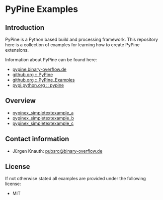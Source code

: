 PyPine Examples
==========

Introduction
------------

PyPine is a Python based build and processing framework. This repository here is a collection of examples for learning how to create PyPine extensions.

Information about PyPine can be found here:

* [pypine.binary-overflow.de](https://pypine.binary-overflow.de)
* [github.org :: PyPine](https://github.com/jkpubsrc/PyPine)
* [github.org :: PyPine_Examples](https://github.com/jkpubsrc/PyPine_Examples)
* [pypi.python.org :: pypine](https://pypi.python.org/pypi/pypine)

Overview
------------------------------------------------------

* [pypinex_simpletextexample_a](https://github.com/jkpubsrc/PyPine_Examples/pypinex_simpletextexample_a)
* [pypinex_simpletextexample_b](https://github.com/jkpubsrc/PyPine_Examples/pypinex_simpletextexample_b)
* [pypinex_simpletextexample_c](https://github.com/jkpubsrc/PyPine_Examples/pypinex_simpletextexample_c)

Contact information
-------------------

* Jürgen Knauth: pubsrc@binary-overflow.de

License
-------

If not otherwise stated all examples are provided under the following license:

* MIT




